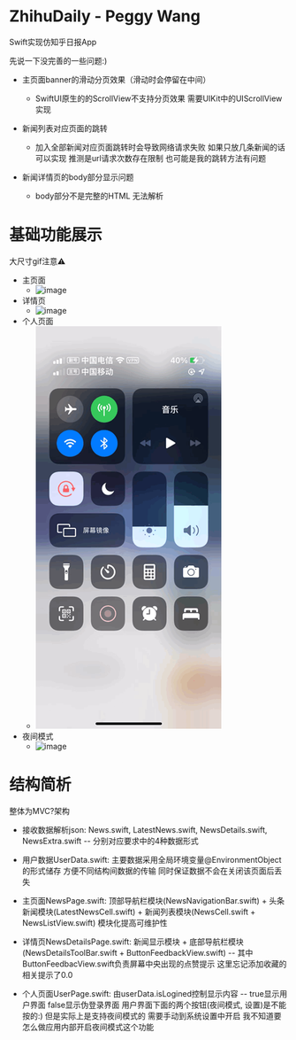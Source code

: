 # ZhihuDaily - Peggy Wang
Swift实现仿知乎日报App

先说一下没完善的一些问题:)
* 主页面banner的滑动分页效果（滑动时会停留在中间）
  * SwiftUI原生的的ScrollView不支持分页效果 需要UIKit中的UIScrollView实现

* 新闻列表对应页面的跳转
  * 加入全部新闻对应页面跳转时会导致网络请求失败 如果只放几条新闻的话可以实现 推测是url请求次数存在限制 也可能是我的跳转方法有问题 
  
* 新闻详情页的body部分显示问题
  * body部分不是完整的HTML 无法解析

# 基础功能展示 
大尺寸gif注意⚠️
  * 主页面
    * ![image](https://github.com/Peggy-Wang/ZhihuDaily/blob/master/主页面.GIF)
  * 详情页
    * ![image](https://github.com/Peggy-Wang/ZhihuDaily/blob/master/详情页.GIF)
  * 个人页面
    * ![image](https://github.com/Peggy-Wang/ZhihuDaily/blob/master/个人页面.GIF)
  * 夜间模式
    * ![image](https://github.com/Peggy-Wang/ZhihuDaily/blob/master/夜间模式.GIF)

# 结构简析
整体为MVC?架构

* 接收数据解析json: News.swift, LatestNews.swift, NewsDetails.swift, NewsExtra.swift -- 分别对应要求中的4种数据形式

* 用户数据UserData.swift: 主要数据采用全局环境变量@EnvironmentObject的形式储存 方便不同结构间数据的传输 同时保证数据不会在关闭该页面后丢失 

* 主页面NewsPage.swift: 顶部导航栏模块(NewsNavigationBar.swift) + 头条新闻模块(LatestNewsCell.swift) + 新闻列表模块(NewsCell.swift + NewsListView.swift) 模块化提高可维护性

* 详情页NewsDetailsPage.swift: 新闻显示模块 + 底部导航栏模块(NewsDetailsToolBar.swift + ButtonFeedbackView.swift) -- 其中ButtonFeedbacView.swift负责屏幕中央出现的点赞提示 这里忘记添加收藏的相关提示了0.0 

* 个人页面UserPage.swift: 由userData.isLogined控制显示内容 -- true显示用户界面 false显示伪登录界面 用户界面下面的两个按钮(夜间模式, 设置)是不能按的:) 但是实际上是支持夜间模式的 需要手动到系统设置中开启 我不知道要怎么做应用内部开启夜间模式这个功能



  
